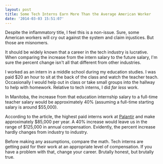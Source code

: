 ```yaml
---
layout: post
title: Some Tech Interns Earn More Than the Average American Worker
date: '2014-03-03 15:51:07'
---
```


<p>Despite the inflammatory title, I feel this is a non-issue. Sure, some American workers will cry out against the system and claim injustices. But those are misnomers.</p>

<p>It should be widely known that a career in the tech industry is lucrative. When comparing the increase from the intern salary to the future salary, I'm sure the percent change isn't all that different from other industries.</p>

<p>I worked as an intern in a middle school during my education studies. I was paid $20 an hour to sit at the back of the class and watch the teacher teach. Occasionally I would help out in class or take small groups into the hallway to help with homework. Relative to tech interns, I did <em>far less</em> work. </p>

<p>In Manitoba, the increase from that education internship salary to a full-time teacher salary would be approximately 40% (assuming a full-time starting salary is around $55,000). </p>

<p>According to the article, the highest paid interns work at <a href="http://www.palantir.com">Palantir</a> and make approximately $85,000 per year. A 40% increase would leave us in the range of $125,000 in annual compensation. Evidently, the percent increase hardly changes from industry to industry.</p>

<p>Before making any assumptions, compare the math. Tech interns are getting paid for their work at an appropriate level of compensation. If you have a problem with that, change your career. Brutally honest, but brutally true. </p>